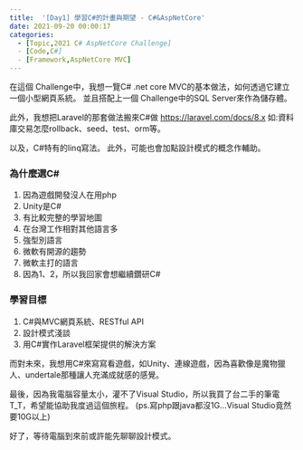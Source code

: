 ```yaml
---
title:  '[Day1] 學習C#的計畫與期望 - C#&AspNetCore'
date: 2021-09-20 00:00:17
categories:  
  - [Topic,2021 C# AspNetCore Challenge]
  - [Code,C#]
  - [Framework,AspNetCore MVC]
---
```

在這個 Challenge中，我想一覽C# .net core MVC的基本做法，如何透過它建立一個小型網頁系統。
並且搭配上一個 Challenge中的SQL Server來作為儲存體。

此外，我想把Laravel的那套做法搬來C#做
https://laravel.com/docs/8.x
如:資料庫交易怎麼rollback、seed、test、orm等。

以及，C#特有的linq寫法。
此外，可能也會加點設計模式的概念作輔助。

### 為什麼選C#
1. 因為遊戲開發沒人在用php
2. Unity是C#
3. 有比較完整的學習地圖
4. 在台灣工作相對其他語言多
5. 強型別語言
6. 微軟有開源的趨勢
7. 微軟主打的語言
8. 因為1、2，所以我回家會想繼續鑽研C#

### 學習目標
1. C#與MVC網頁系統、RESTful API
2. 設計模式淺談
3. 用C#實作Laravel框架提供的解決方案

而對未來，我想用C#來寫寫看遊戲，如Unity、連線遊戲，因為喜歡像是魔物獵人、undertale那種讓人充滿成就感的感覺。

最後，因為我電腦容量太小，灌不了Visual Studio，所以我買了台二手的筆電T_T，希望能協助我度過這個旅程。
(ps.寫php跟java都沒1G...Visual Studio竟然要10G以上)

好了，等待電腦到來前或許能先聊聊設計模式。
